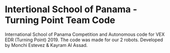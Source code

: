 # Intertional School of Panama - Turning Point Team Code
International School of Panama Competition and Autonomous code for VEX EDR (Turning Point) 2019. The code was made for our 2 robots. Developed by Monchi Estevez & Kayram Al Assad.
